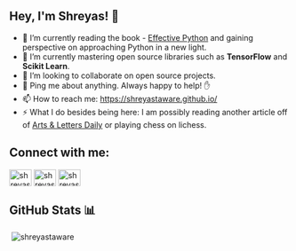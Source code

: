 ## Hey, I'm Shreyas! 👋

* 🔭  I’m currently reading the book - [Effective Python](https://effectivepython.com/) and gaining perspective on approaching Python in a new light.
* 🌱  I’m currently mastering open source libraries such as **TensorFlow** and **Scikit Learn**.
* 👯  I’m looking to collaborate on open source projects.
* 💬  Ping me about anything. Always happy to help! ✋
* 📫  How to reach me: https://shreyastaware.github.io/
* ⚡  What I do besides being here: I am possibly reading another article off of [Arts & Letters Daily](https://www.aldaily.com/) or playing chess on lichess.

## Connect with me: 
<p align="left">
<a href="https://twitter.com/shreyastaware" target="blank"><img align="center" src="https://cdn.jsdelivr.net/npm/simple-icons@v3/icons/twitter.svg" alt="shreyastaware" height="30" width="40" /></a>
<a href="https://linkedin.com/in/shreyastaware" target="blank"><img align="center" src="https://cdn.jsdelivr.net/npm/simple-icons@v3/icons/linkedin.svg" alt="shreyastaware" height="30" width="40" /></a>
<a href="https://www.hackerrank.com/shreyastaware" target="blank"><img align="center" src="https://cdn.jsdelivr.net/npm/simple-icons@v3/icons/hackerrank.svg" alt="shreyastaware" height="30" width="40" /></a>
</p>

## GitHub Stats 📊
<p>&nbsp;<img align="center" src="https://github-readme-stats.vercel.app/api?username=shreyastaware&show_icons=true&locale=en" alt="shreyastaware" /></p>
